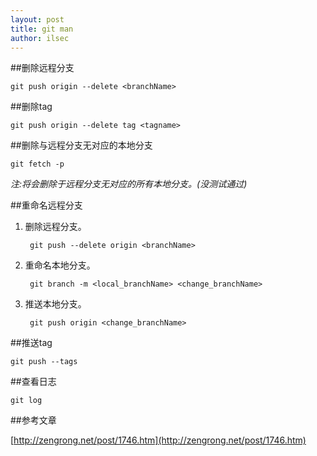 ```yaml
---
layout: post
title: git man
author: ilsec
---
```


##删除远程分支

	git push origin --delete <branchName>

##删除tag

	git push origin --delete tag <tagname>

##删除与远程分支无对应的本地分支

	git fetch -p

*注:将会删除于远程分支无对应的所有本地分支。(没测试通过)*

##重命名远程分支

1. 删除远程分支。

		git push --delete origin <branchName>

2. 重命名本地分支。

		git branch -m <local_branchName> <change_branchName>

3. 推送本地分支。

		git push origin <change_branchName>

##推送tag

	git push --tags

##查看日志

	git log

##参考文章

[http://zengrong.net/post/1746.htm](http://zengrong.net/post/1746.htm)
